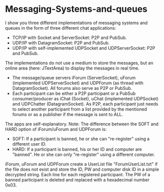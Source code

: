 # Messaging-Systems-and-queues
I show you three different implementations of messaging systems and queues in the form of three different chat applications:
- TCP/IP with Socket and ServerSocket: P2P and PubSub.
- UDP/IP with DatagramSocket: P2P and PubSub.
- UDP/IP with self-implemented UDPSocket and UDPServerSocket: P2P and PubSub.

The implementations do not use a medium to store the messages, but an online area (here: JTextArea) to display the messages in real time.
- The message/queue servers iForum (ServerSocket), uForum (implemented UDPServerSocket) and UDPForum (as thread with DatagramSocket). All forums also serve as P2P or PubSub.
- Each participant can be either a P2P participant or a PubSub consumer/producer as iChat (Socket), uChat (implemented UDPSocket) and UDPChatter (DatagramSocket). As P2P, each participant just needs to select another participant from a list provided by the mentioned forums or as a publisher if the message is sent to ALL.

The apps are self-explanatory.
Note: The difference between the SOFT and HARD option of iForum/uForum and UDPForum is:
- SOFT: If a participant is banned, he or she can "re-register" using a different user ID.
- HARD: If a participant is banned, his or her ID and computer are "banned". He or she can only "re-register" using a different computer.

iForum, uForum and UDPForum create a UserList file "ForumUserList.txt" if the file does not exist and store the ID, PW and computer disk ID in a simple decrypted string. Each line for each registered participant. The PW of a banned participant is deleted and replaced with a hexadecimal number 0x03.
